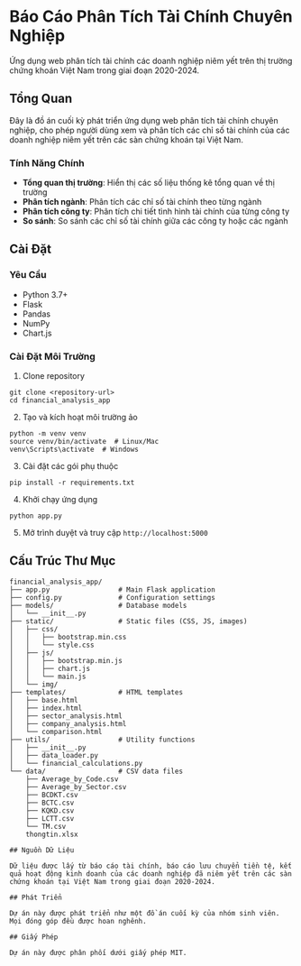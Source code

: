 # Báo Cáo Phân Tích Tài Chính Chuyên Nghiệp

Ứng dụng web phân tích tài chính các doanh nghiệp niêm yết trên thị trường chứng khoán Việt Nam trong giai đoạn 2020-2024.

## Tổng Quan

Đây là đồ án cuối kỳ phát triển ứng dụng web phân tích tài chính chuyên nghiệp, cho phép người dùng xem và phân tích các chỉ số tài chính của các doanh nghiệp niêm yết trên các sàn chứng khoán tại Việt Nam.

### Tính Năng Chính

- **Tổng quan thị trường**: Hiển thị các số liệu thống kê tổng quan về thị trường
- **Phân tích ngành**: Phân tích các chỉ số tài chính theo từng ngành
- **Phân tích công ty**: Phân tích chi tiết tình hình tài chính của từng công ty
- **So sánh**: So sánh các chỉ số tài chính giữa các công ty hoặc các ngành

## Cài Đặt

### Yêu Cầu

- Python 3.7+
- Flask
- Pandas
- NumPy
- Chart.js

### Cài Đặt Môi Trường

1. Clone repository

```
git clone <repository-url>
cd financial_analysis_app
```

2. Tạo và kích hoạt môi trường ảo

```
python -m venv venv
source venv/bin/activate  # Linux/Mac
venv\Scripts\activate  # Windows
```

3. Cài đặt các gói phụ thuộc

```
pip install -r requirements.txt
```

4. Khởi chạy ứng dụng

```
python app.py
```

5. Mở trình duyệt và truy cập `http://localhost:5000`

## Cấu Trúc Thư Mục

```
financial_analysis_app/
├── app.py                 # Main Flask application
├── config.py              # Configuration settings
├── models/                # Database models
│   └── __init__.py
├── static/                # Static files (CSS, JS, images)
│   ├── css/
│   │   ├── bootstrap.min.css
│   │   └── style.css
│   ├── js/
│   │   ├── bootstrap.min.js
│   │   ├── chart.js
│   │   └── main.js
│   └── img/
├── templates/             # HTML templates
│   ├── base.html
│   ├── index.html
│   ├── sector_analysis.html
│   ├── company_analysis.html
│   └── comparison.html
├── utils/                 # Utility functions
│   ├── __init__.py
│   ├── data_loader.py
│   └── financial_calculations.py
└── data/                  # CSV data files
    ├── Average_by_Code.csv
    ├── Average_by_Sector.csv
    ├── BCDKT.csv
    ├── BCTC.csv
    ├── KQKD.csv
    ├── LCTT.csv
    └── TM.csv
    thongtin.xlsx

## Nguồn Dữ Liệu

Dữ liệu được lấy từ báo cáo tài chính, báo cáo lưu chuyển tiền tệ, kết quả hoạt động kinh doanh của các doanh nghiệp đã niêm yết trên các sàn chứng khoán tại Việt Nam trong giai đoạn 2020-2024.

## Phát Triển

Dự án này được phát triển như một đồ án cuối kỳ của nhóm sinh viên. Mọi đóng góp đều được hoan nghênh.

## Giấy Phép

Dự án này được phân phối dưới giấy phép MIT.


